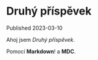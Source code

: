# Druhý příspěvek

Published 2023-03-10

Ahoj jsem _Druhý příspěvek_.

Pomocí **Markdown**! a **MDC**.
